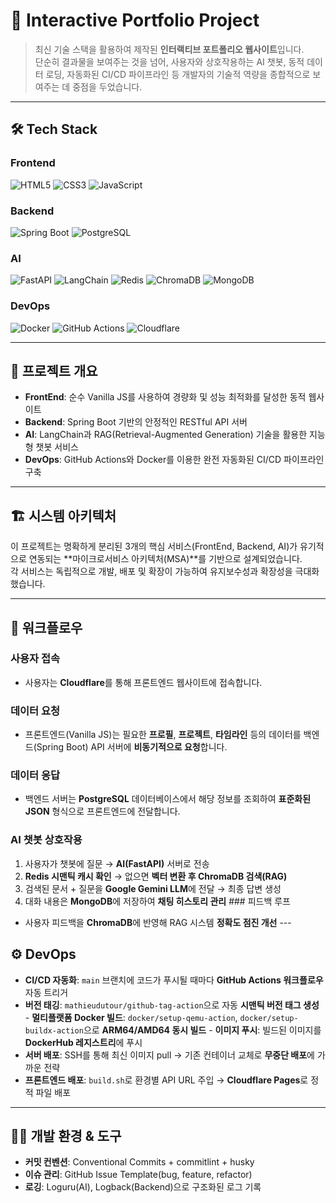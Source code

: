 # 🚀 Interactive Portfolio Project

> 최신 기술 스택을 활용하여 제작된 **인터랙티브 포트폴리오 웹사이트**입니다.  
> 단순히 결과물을 보여주는 것을 넘어, 사용자와 상호작용하는 AI 챗봇, 동적 데이터 로딩, 자동화된 CI/CD 파이프라인 등 개발자의 기술적 역량을 종합적으로 보여주는 데 중점을 두었습니다.

---

## 🛠 Tech Stack

### Frontend
![HTML5](https://img.shields.io/badge/HTML5-E34F26?style=for-the-badge&logo=html5&logoColor=white)
![CSS3](https://img.shields.io/badge/CSS3-1572B6?style=for-the-badge&logo=css3&logoColor=white)
![JavaScript](https://img.shields.io/badge/JavaScript-ES6+-F7DF1E?style=for-the-badge&logo=javascript&logoColor=black)

### Backend
![Spring Boot](https://img.shields.io/badge/Spring%20Boot-6DB33F?style=for-the-badge&logo=springboot&logoColor=white)
![PostgreSQL](https://img.shields.io/badge/PostgreSQL-316192?style=for-the-badge&logo=postgresql&logoColor=white)

### AI
![FastAPI](https://img.shields.io/badge/FastAPI-009688?style=for-the-badge&logo=fastapi&logoColor=white)
![LangChain](https://img.shields.io/badge/LangChain-RAG-green?style=for-the-badge)
![Redis](https://img.shields.io/badge/Redis-Semantic%20Cache-DC382D?style=for-the-badge&logo=redis&logoColor=white)
![ChromaDB](https://img.shields.io/badge/ChromaDB-VectorStore-blueviolet?style=for-the-badge)
![MongoDB](https://img.shields.io/badge/MongoDB-Chat%20History-47A248?style=for-the-badge&logo=mongodb&logoColor=white)

### DevOps
![Docker](https://img.shields.io/badge/Docker-2496ED?style=for-the-badge&logo=docker&logoColor=white)
![GitHub Actions](https://img.shields.io/badge/GitHub%20Actions-CI%2FCD-2088FF?style=for-the-badge&logo=githubactions&logoColor=white)
![Cloudflare](https://img.shields.io/badge/Cloudflare-CDN-F38020?style=for-the-badge&logo=cloudflare&logoColor=white)

---

## 📝 프로젝트 개요

- **FrontEnd**: 순수 Vanilla JS를 사용하여 경량화 및 성능 최적화를 달성한 동적 웹사이트
- **Backend**: Spring Boot 기반의 안정적인 RESTful API 서버
- **AI**: LangChain과 RAG(Retrieval-Augmented Generation) 기술을 활용한 지능형 챗봇 서비스
- **DevOps**: GitHub Actions와 Docker를 이용한 완전 자동화된 CI/CD 파이프라인 구축

---

## 🏗 시스템 아키텍처

이 프로젝트는 명확하게 분리된 3개의 핵심 서비스(FrontEnd, Backend, AI)가 유기적으로 연동되는 **마이크로서비스 아키텍처(MSA)**를 기반으로 설계되었습니다.  
각 서비스는 독립적으로 개발, 배포 및 확장이 가능하여 유지보수성과 확장성을 극대화했습니다.

---

## 🔄 워크플로우

### 사용자 접속
- 사용자는 **Cloudflare**를 통해 프론트엔드 웹사이트에 접속합니다.

### 데이터 요청
- 프론트엔드(Vanilla JS)는 필요한 **프로필**, **프로젝트**, **타임라인** 등의 데이터를 백엔드(Spring Boot) API 서버에 **비동기적으로 요청**합니다.

### 데이터 응답
- 백엔드 서버는 **PostgreSQL** 데이터베이스에서 해당 정보를 조회하여 **표준화된 JSON** 형식으로 프론트엔드에 전달합니다.

### AI 챗봇 상호작용
1. 사용자가 챗봇에 질문 → **AI(FastAPI)** 서버로 전송
2. **Redis 시맨틱 캐시 확인** → 없으면 **벡터 변환 후 ChromaDB 검색(RAG)** 
3. 검색된 문서 + 질문을 **Google Gemini LLM**에 전달 → 최종 답변 생성
4. 대화 내용은 **MongoDB**에 저장하여 **채팅 히스토리 관리** ### 피드백 루프
- 사용자 피드백을 **ChromaDB**에 반영해 RAG 시스템 **정확도 점진 개선** ---

## ⚙️ DevOps

- **CI/CD 자동화**: `main` 브랜치에 코드가 푸시될 때마다 **GitHub Actions 워크플로우** 자동 트리거
- **버전 태깅**: `mathieudutour/github-tag-action`으로 자동 **시맨틱 버전 태그 생성** - **멀티플랫폼 Docker 빌드**: `docker/setup-qemu-action`, `docker/setup-buildx-action`으로 **ARM64/AMD64 동시 빌드** - **이미지 푸시**: 빌드된 이미지를 **DockerHub 레지스트리**에 푸시
- **서버 배포**: SSH를 통해 최신 이미지 pull → 기존 컨테이너 교체로 **무중단 배포**에 가까운 전략
- **프론트엔드 배포**: `build.sh`로 환경별 API URL 주입 → **Cloudflare Pages**로 정적 파일 배포

---

## 🧑‍💻 개발 환경 & 도구

- **커밋 컨벤션**: Conventional Commits + commitlint + husky
- **이슈 관리**: GitHub Issue Template(bug, feature, refactor)
- **로깅**: Loguru(AI), Logback(Backend)으로 구조화된 로그 기록